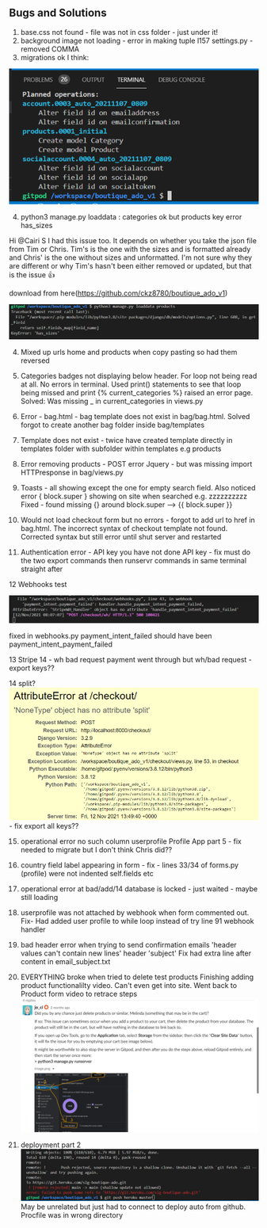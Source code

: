 ## Bugs and Solutions
1. base.css not found - file was not in css folder - just under it!
2. background image not loading - error in making tuple l157 settings.py - removed COMMA
3. migrations ok I think: 

![](screenshots/migrations.png)

4. python3 manage.py loaddata : categories ok but products key error has_sizes

Hi @Cairi S I had this issue too. It depends on whether you take the json file from Tim or Chris. Tim's is the one with the sizes and is formatted already and Chris' is the one without sizes and unformatted. I'm not sure why they are different or why Tim's hasn't been either removed or updated, but that is the issue :+1:

download from here(https://github.com/ckz8780/boutique_ado_v1)



![](screenshots/has_sizes.png)

4. Mixed up urls home and products when copy pasting so had them reversed

5. Categories badges not displaying below header. For loop not being read at all. No errors in terminal. Used print() statements to see that loop being missed and print {% current_categories %} raised an error page. Solved: Was missing  _ in current_categories in views.py

6. Error - bag.html - bag template does not exist in bag/bag.html. Solved forgot to create another bag folder inside bag/templates

7. Template does not exist - twice have created template directly in templates folder with subfolder within templates e.g products

8. Error removing products - POST error Jquery - but was missing import HTTPresponse in bag/views.py

9. Toasts - all showing except the one for empty search field. Also noticed error { block.super } showing on site when searched e.g. zzzzzzzzzz Fixed - found missing {} around block.super --> {{ block.super }}

10. Would not load checkout form but no errors - forgot to add url to href in bag.html. The incorrect syntax of checkout template not found. Corrected syntax but still error until shut server and restarted

11. Authentication error - API key you have not done API key - fix must do the two export commands then runservr commands in same terminal straight after

12 Webhooks test 

![](screenshots/webhook_failed.png)

fixed in webhooks.py payment_intent_failed should have been payment_intent_payment_failed

13 Stripe 14 - wh bad request
payment went through but wh/bad request - export keys??

14 split?
![](screenshots/split.png) - fix export all keys??

15. operational error no such column userprofile Profile App part 5 - fix needed to migrate but I don't think Chris did??

16. country field label appearing in form - fix - lines 33/34 of forms.py (profile) were not indented self.fields etc

17. operational error at bad/add/14 database is locked - just waited - maybe still loading

18. userprofile was not attached by webhook when form commented out. Fix- Had added user profile to while loop instead of try line 91 webhook handler

19. bad header error when trying to send confirmation emails 'header values can't contain new lines' header 'subject' Fix had extra line after content in email_subject.txt

20. EVERYTHING broke when tried to delete test products Finishing adding product functionalilty video. Can't even get into site. Went back to Product form video to retrace steps
![](screenshots/delete_products.png)

21. deployment part 2 
![](screenshots/deployment_error.png)
May be unrelated but just had to connect to deploy auto from github. Procfile was in wrong directory
